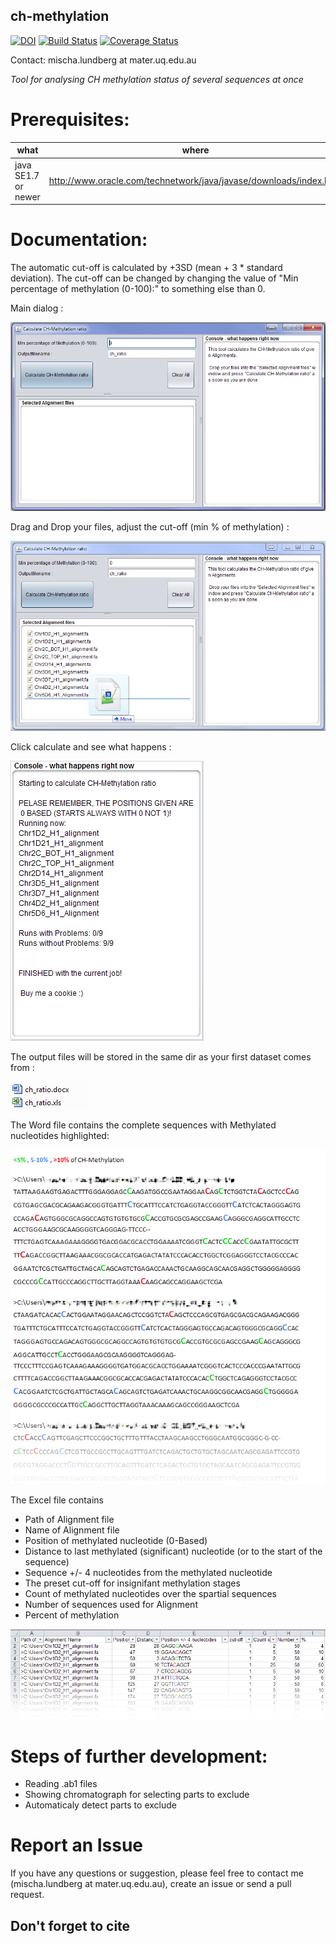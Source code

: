 ## ch-methylation 

[![DOI](https://zenodo.org/badge/114314740.svg)](https://zenodo.org/doi/10.5281/zenodo.7428676)
[![Build Status](https://travis-ci.org/MischaLundberg/CH-methylation.svg?branch=master)](https://travis-ci.org/MischaLundberg/CH-methylation)
[![Coverage Status](https://coveralls.io/repos/github/MischaLundberg/CH-methylation/badge.svg?branch=master)](https://coveralls.io/github/MischaLundberg/CH-methylation?branch=master)

Contact: mischa.lundberg at mater.uq.edu.au

*Tool for analysing CH methylation status of several sequences at once*

# Prerequisites:

|what | where | why |
|-----|-------|-----|
|java SE1.7 or newer | http://www.oracle.com/technetwork/java/javase/downloads/index.html | Runtime environment |

# Documentation:

The automatic cut-off is calculated by +3SD (mean + 3 * standard deviation).
The cut-off can be changed by changing the value of "Min percentage of methylation (0-100):" to something else than 0.

Main dialog : 

!["Main dialog"](gfx/main.PNG "Main dialog")

Drag and Drop your files, adjust the cut-off (min % of methylation) : 

!["Drag and Drop your files"](gfx/drag_n_drop.png "Drag and Drop your files")

Click calculate and see what happens : 

!["Click calculate and see what happens"](gfx/calculated.PNG "Click calculate and see what happens")

The output files will be stored in the same dir as your first dataset comes from : 

!["The output files"](gfx/output_files.PNG "The output files")

The Word file contains the complete sequences with Methylated nucleotides highlighted: 

!["The Word file"](gfx/word.png "The Word file")

The Excel file contains 
* Path of Alignment file 
* Name of Alignment file 
* Position of methylated nucleotide (0-Based)
* Distance to last methylated (significant) nucleotide (or to the start of the sequence) 
* Sequence +/- 4 nucleotides from the methylated nucleotide 
* The preset cut-off for insignifant methylation stages 
* Count of methylated nucleotides over the spartial sequences 
* Number of sequences used for Alignment 
* Percent of methylation 
 
!["The Excel file contains the partial sequences with Methylated nucleotides highlighted"](gfx/excel.PNG "The Excel file contains the partial sequences with Methylated nucleotides highlighted")

# Steps of further development:

* Reading .ab1 files
* Showing chromatograph for selecting parts to exclude
* Automaticaly detect parts to exclude

# Report an Issue
If you have any questions or suggestion, please feel free to contact me (mischa.lundberg at mater.uq.edu.au), create an issue or send a pull request.

## Don't forget to cite
